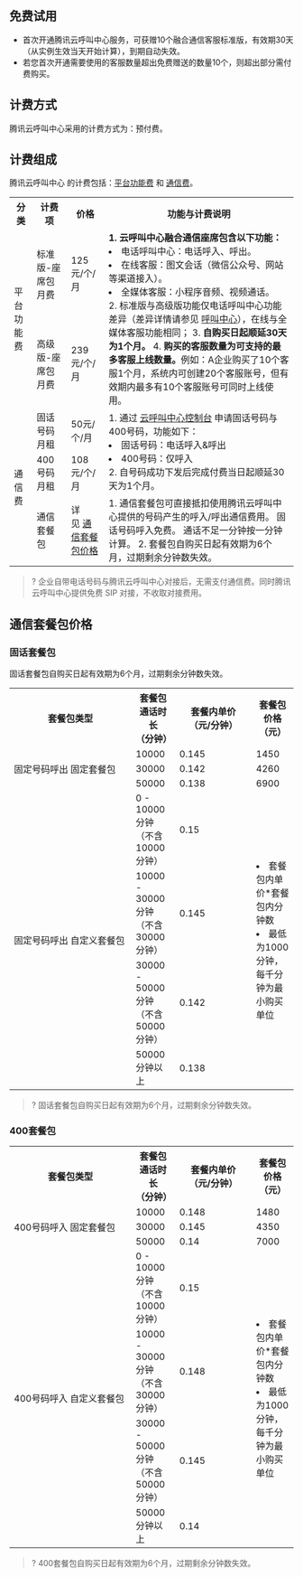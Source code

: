 ## 免费试用
- 首次开通腾讯云呼叫中心服务，可获赠10个融合通信客服标准版，有效期30天（从实例生效当天开始计算），到期自动失效。
- 若您首次开通需要使用的客服数量超出免费赠送的数量10个，则超出部分需付费购买。

## 计费方式
腾讯云呼叫中心采用的计费方式为：预付费。

## 计费组成
腾讯云呼叫中心 的计费包括：[平台功能费](#platform) 和 [通信费](#platform)。
[](id:platform)
<table>
   <tr>
      <th width="0px" style="text-align:center">分类</td>
      <th width="0px" style="text-align:center">计费项</td>
      <th width="0px"  style="text-align:center">价格</td>
      <th width="0px" style="text-align:center">功能与计费说明</td>
   </tr>
   <tr>
      <td rowspan='2'>平台功能费</td>
      <td>标准版-座席包月费</td>
      <td>125元/个/月</td>
      <td rowspan='2'><b>1. 云呼叫中心融合通信座席包含以下功能：</b>
<li>电话呼叫中心：电话呼入、呼出。</li>
<li>在线客服：图文会话（微信公众号、网站等渠道接入）。</li>
<li>全媒体客服：小程序音频、视频通话。</li>
2. 标准版与高级版功能仅电话呼叫中心功能差异（差异详情请参见 <a href="https://cloud.tencent.com/document/product/679/61918">呼叫中心</a>），在线与全媒体客服功能相同；
3. <b>自购买日起顺延30天为1个月。</b>
4. <b>购买的客服数量为可支持的最多客服上线数量。</b>例如：A企业购买了10个客服1个月，系统内可创建20个客服账号，但有效期内最多有10个客服账号可同时上线使用。</td>
   </tr>
   <tr>
      <td>高级版-座席包月费</td>
      <td>239元/个/月</td>
   </tr>
   <tr>
      <td rowspan='3'>通信费</td>
      <td>固话号码月租</td>
      <td>50元/个/月</td>
      <td rowspan='2'>1. 通过 <a href="https://console.cloud.tencent.com/ccc">云呼叫中心控制台</a> 申请固话号码与400号码，功能如下：
<li>固话号码：电话呼入&呼出   </li>
<li>400号码：仅呼入           </li>2. 自号码成功下发后完成付费当日起顺延30天为1个月。</td>
   </tr>
   <tr>
      <td>400号码月租</td>
      <td>108元/个/月</td>
   </tr>
   <tr>
      <td>通信套餐包</td>
      <td>详见 <a href="#Price">通信套餐包价格</a></td>
      <td>1. 通信套餐包可直接抵扣使用腾讯云呼叫中心提供的号码产生的呼入/呼出通信费用。 固话号码呼入免费。 通话不足一分钟按一分钟计算。
2. 套餐包自购买日起有效期为6个月，过期剩余分钟数失效。</td>
   </tr>

</table>

>? 企业自带电话号码与腾讯云呼叫中心对接后，无需支付通信费。同时腾讯云呼叫中心提供免费 SIP 对接，不收取对接费用。
[](id:Price)
## 通信套餐包价格
### 固话套餐包
固话套餐包自购买日起有效期为6个月，过期剩余分钟数失效。
[](id:fix)
<table>
   <tr>
      <th width="200px" style="text-align:center">套餐包类型</td>
      <th width="0px" style="text-align:center">套餐包通话时长<br>
（分钟）</td>
      <th width="120px"  style="text-align:center">套餐内单价<br>
（元/分钟）</td>
      <th width="0px"  style="text-align:center">套餐包价格<br>
（元）</td>
   </tr>
   <tr>
      <td rowspan='3'>固定号码呼出
固定套餐包</td>
      <td>10000</td>
      <td>0.145</td>
      <td>1450</td>
   </tr>
   <tr>
      <td>30000</td>
      <td>0.142</td>
      <td>4260</td>
   </tr>
   <tr>
      <td>50000</td>
      <td>0.138</td>
      <td>6900</td>
   </tr>
   <tr>
      <td rowspan='4'>固定号码呼出
自定义套餐包</td>
      <td>0 - 10000 分钟 （不含 10000 分钟）</td>
      <td>0.15</td>
      <td rowspan='4'><li>套餐包内单价*套餐包内分钟数</li>
<li>最低为1000分钟，每千分钟为最小购买单位</li></td>
   </tr>
   <tr>
      <td>10000 - 30000 分钟 （不含 30000 分钟）</td>
      <td>0.145</td>
   </tr>
   <tr>
      <td>30000 - 50000 分钟 （不含 50000 分钟）</td>
      <td>0.142</td>
   </tr>
   <tr>
      <td>50000分钟以上</td>
      <td>0.138</td>
   </tr>
</table>

>? 固话套餐包自购买日起有效期为6个月，过期剩余分钟数失效。

### 400套餐包 
[](id:combo)
<table>
   <tr>
      <th width="200px" style="text-align:center">套餐包类型</td>
      <th width="0px" style="text-align:center">套餐包通话时长<br>
（分钟）</td>
      <th width="120px"  style="text-align:center">套餐内单价<br>
（元/分钟）</td>
      <th width="0px"  style="text-align:center">套餐包价格<br>
（元）</td>
   </tr>
   <tr>
      <td rowspan='3'>400号码呼入 固定套餐包</td>
      <td>10000</td>
      <td>0.148</td>
      <td>1480</td>
   </tr>
   <tr>
      <td>30000</td>
      <td>0.145</td>
      <td>4350</td>
   </tr>
   <tr>
      <td>50000</td>
      <td>0.14</td>
      <td>7000</td>
   </tr>
   <tr>
      <td rowspan='4'>400号码呼入 自定义套餐包</td>
      <td>0 - 10000 分钟 （不含 10000 分钟）</td>
      <td>0.15</td>
      <td rowspan='4'><li>套餐包内单价*套餐包内分钟数</li>
<li>最低为1000分钟，每千分钟为最小购买单位</li></td>
   </tr>
   <tr>
      <td>10000 - 30000 分钟 （不含 30000 分钟）</td>
      <td>0.148</td>
   </tr>
   <tr>
      <td>30000 - 50000 分钟 （不含 50000 分钟）</td>
      <td>0.145</td>
   </tr>
   <tr>
      <td>50000分钟以上</td>
      <td>0.14</td>
   </tr>
</table>

>? 400套餐包自购买日起有效期为6个月，过期剩余分钟数失效。
